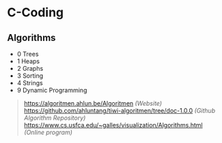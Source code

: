 # C-Coding

## Algorithms

* 0 Trees
* 1 Heaps
* 2 Graphs
* 3 Sorting
* 4 Strings
* 9 Dynamic Programming

> https://algoritmen.ahlun.be/Algoritmen *(Website)*  
> https://github.com/ahluntang/tiwi-algoritmen/tree/doc-1.0.0 *(Github Algorithm Repository)*  
> https://www.cs.usfca.edu/~galles/visualization/Algorithms.html *(Online program)*  

